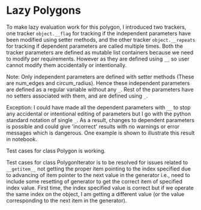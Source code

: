 # Lazy Polygons

To make lazy evaluation work for this polygon, I introduced two trackers, one tracker `object.__flag` for tracking if the independent parameters have been modified using setter methods, and the other tracker `object.__repeats` for tracking if dependent parameters are called multiple times. Both the tracker parameters are defined as mutable list containers because we need to modify per requirements. However as they are defined using `__` so user cannot modify them accidentally or intentionally.

Note: Only independent parameters are defined with setter methods (These are num_edges and circum_radius). Hence these independent parameters are defined as a regular variable without any `_`. Rest of the parameters have no setters associated with them, and are defined using `_`.

Exception: I could have made all the dependent parameters with `__` to stop any accidental or intentional editing of parameters but I go with the python standard notation of single `_`. As a result, changes to dependent parameters is possible and could give 'incorrect' results with no warnings or error messages which is dangerous. One example is shown to illustrate this result in notebook.

Test cases for class Polygon is working.

Test cases for class PolygonIterator is to be resolved for issues related to `__getitem__` not getting the proper item pointing to the index specified due to advancing of item pointer to the next value in the generator i.e., need to include some resetting of generator to get the correct item of specified index value. First time, the index specified value is correct but if we operate the same index on the object, I am getting a different value (or the value corresponding to the next item in the generator).


